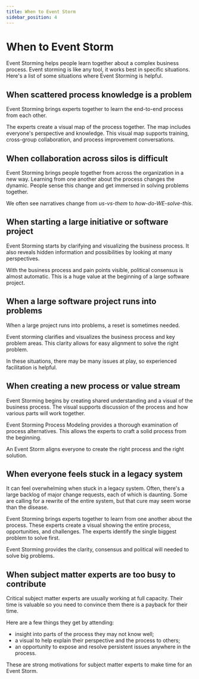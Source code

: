 ```yaml
---
title: When to Event Storm
sidebar_position: 4
---
```


# When to Event Storm

Event Storming helps people learn together about a complex business process. Event storming is like any tool, it works best in specific situations. Here's a list of some situations where Event Storming is helpful.

## **When scattered process knowledge is a problem**

Event Storming brings experts together to learn the end-to-end process from each other.

The experts create a visual map of the process together. The map includes everyone's perspective and knowledge. This visual map supports training, cross-group collaboration, and process improvement conversations.

## **When collaboration across silos is difficult**

Event Storming brings people together from across the organization in a new way.  Learning from one another about the process changes the dynamic. People sense this change and get immersed in solving problems together.

We often see narratives change from *us-vs-them* to *how-do-WE-solve-this*.

## **When starting a large initiative or software project**

Event Storming starts by clarifying and visualizing the business process. It also reveals hidden information and possibilities by looking at many perspectives.

With the business process and pain points visible, political consensus is almost automatic. This is a huge value at the beginning of a large software project.

## **When a large software project runs into problems**

When a large project runs into problems, a reset is sometimes needed.

Event storming clarifies and visualizes the business process and key problem areas. This clarity allows for easy alignment to solve the right problem.

In these situations, there may be many issues at play, so experienced facilitation is helpful.

## **When creating a new process or value stream**

Event Storming begins by creating shared understanding and a visual of the business process. The visual supports discussion of the process and how various parts will work together.

Event Storming Process Modeling provides a thorough examination of process alternatives. This allows the experts to craft a solid process from the beginning.

An Event Storm aligns everyone to create the right process and the right solution.

## **When everyone feels stuck in a legacy system**

It can feel overwhelming when stuck in a legacy system. Often, there's a large backlog of major change requests, each of which is daunting. Some are calling for a rewrite of the entire system, but that cure may seem worse than the disease.

Event Storming brings experts together to learn from one another about the process. These experts create a visual showing the entire process, opportunities, and challenges. The experts identify the single biggest problem to solve first.

Event Storming provides the clarity, consensus and political will needed to solve big problems.

## **When subject matter experts are too busy to contribute**

Critical subject matter experts are usually working at full capacity. Their time is valuable so you need to convince them there is a payback for their time.

Here are a few things they get by attending:

- insight into parts of the process they may not know well;
- a visual to help explain their perspective and the process to others;
- an opportunity to expose and resolve persistent issues anywhere in the process.

These are strong motivations for subject matter experts to make time for an Event Storm.
